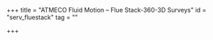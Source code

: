 +++
title = "ATMECO Fluid Motion – Flue Stack-360-3D Surveys"
id = "serv_fluestack"
tag = ""

+++


